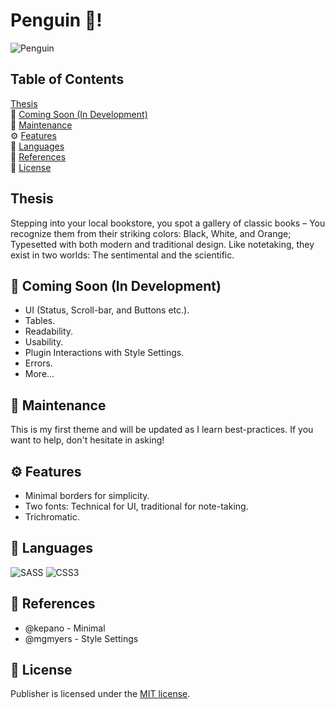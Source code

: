 # Penguin 🐧!

![Penguin](https://github.com/aidanastridge/Publisher/blob/master/src/publisher.png)

## Table of Contents
 [Thesis](#Thesis) <br>
📰 [Coming Soon (In Development)](#Coming-Soon-In-Development) <br>
🔧 [Maintenance](#Maintenance) <br>
⚙️ [Features](#Features) <br>
📕 [Languages](#Languages) <br>
📗 [References](#References) <br>
📘 [License](#License)


## Thesis
Stepping into your local bookstore, you spot a gallery of classic books – You recognize them from their striking colors: Black, White, and Orange; Typesetted with both modern and traditional design. Like notetaking, they exist in two worlds: The sentimental and the scientific.

## 📰 Coming Soon (In Development)
* UI (Status, Scroll-bar, and Buttons etc.).
* Tables.
* Readability.
* Usability. 
* Plugin Interactions with Style Settings.
* Errors.
* More...

## 🔧 Maintenance

This is my first theme and will be updated as I learn best-practices. If you want to help, don't hesitate in asking!  

## ⚙️ Features

* Minimal borders for simplicity.
* Two fonts: Technical for UI, traditional for note-taking.
* Trichromatic.

## 📕 Languages
![SASS](https://img.shields.io/badge/SASS-hotpink.svg?style=for-the-badge&logo=SASS&logoColor=white)
![CSS3](https://img.shields.io/badge/css3-%231572B6.svg?style=for-the-badge&logo=css3&logoColor=white)

## 📗 References

* @kepano - Minimal
* @mgmyers - Style Settings

## 📘 License

Publisher is licensed under the [MIT license](https://github.com/aidanastridge/Publisher/blob/master/LICENSE).

